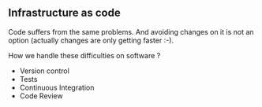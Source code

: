 ## Infrastructure as code

Code suffers from the same problems. And avoiding changes on it
is not an option (actually changes are only getting faster :-).

How we handle these difficulties on software ?

* Version control
* Tests
* Continuous Integration
* Code Review
